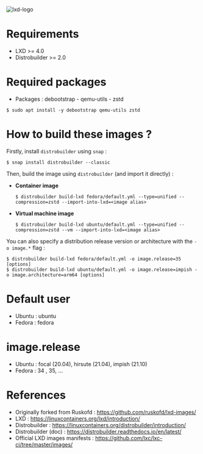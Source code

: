 <p><img src="https://blog.sakuragawa.moe/content/images/2021/03/9a2865f528f7b846cda54335dec298dda6109bb3.png" alt="lxd-logo" title="lxd" align="center"/></p>

# Requirements

- LXD >= 4.0
- Distrobuilder >= 2.0

# Required packages

- Packages : debootstrap - qemu-utils - zstd

```shell
$ sudo apt install -y debootstrap qemu-utils zstd
```

# How to build these images ?

Firstly, install `distrobuilder` using `snap` :

```shell
$ snap install distrobuilder --classic
```

Then, build the image using `distrobuilder` (and import it directly) :

* **Container image**

  ```shell
  $ distrobuilder build-lxd fedora/default.yml --type=unified --compression=zstd --import-into-lxd=<image alias>
  ```

* **Virtual machine image**

  ```shell
  $ distrobuilder build-lxd ubuntu/default.yml --type=unified --compression=zstd --vm --import-into-lxd=<image alias>
  ```

You can also specify a distribution release version or architecture with the `-o image.*` flag :

  ```shell
  $ distrobuilder build-lxd fedora/default.yml -o image.release=35 [options]
  $ distrobuilder build-lxd ubuntu/default.yml -o image.release=impish -o image.architecture=arm64 [options]
  ```

# Default user

* Ubuntu : ubuntu
* Fedora : fedora

# image.release

* Ubuntu : focal (20.04), hirsute (21.04), impish (21.10)
* Fedora : 34 , 35, ...

# References

* Originally forked from Ruskofd : https://github.com/ruskofd/lxd-images/
* LXD : https://linuxcontainers.org/lxd/introduction/
* Distrobuilder : https://linuxcontainers.org/distrobuilder/introduction/
* Distrobuilder (doc) : https://distrobuilder.readthedocs.io/en/latest/
* Official LXD images manifests : https://github.com/lxc/lxc-ci/tree/master/images/